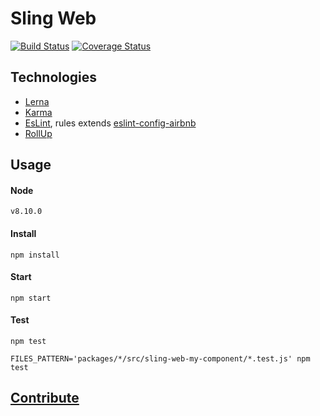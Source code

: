# Sling Web  
[![Build Status](https://travis-ci.org/stone-payments/sling-web-framework.svg?branch=master)](https://travis-ci.org/stone-payments/sling-web-framework) [![Coverage Status](https://coveralls.io/repos/github/stone-payments/sling-web-framework/badge.svg?branch=task%2FCMPDC-909)](https://coveralls.io/github/stone-payments/sling-web-framework?branch=task%2FCMPDC-909)

## Technologies  
  - [Lerna](https://lernajs.io/)
  - [Karma](https://karma-runner.github.io/2.0/index.html)
  - [EsLint](https://eslint.org/), rules extends [eslint-config-airbnb](https://www.npmjs.com/package/eslint-config-airbnb)
  - [RollUp](https://rollupjs.org/guide/en)
  
## Usage  

#### Node
	v8.10.0
	
#### Install
```npm install```
  
#### Start  
```npm start```
 
  
#### Test  
```npm test```

```FILES_PATTERN='packages/*/src/sling-web-my-component/*.test.js' npm test```

## [Contribute](./CONTRIBUTING.md)
